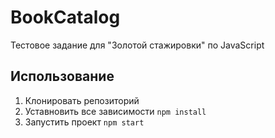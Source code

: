 # BookCatalog

Тестовое задание для "Золотой стажировки" по JavaScript

## Использование

1. Клонировать репозиторий
1. Уставновить все зависимости `npm install` 
1. Запустить проект `npm start` 
